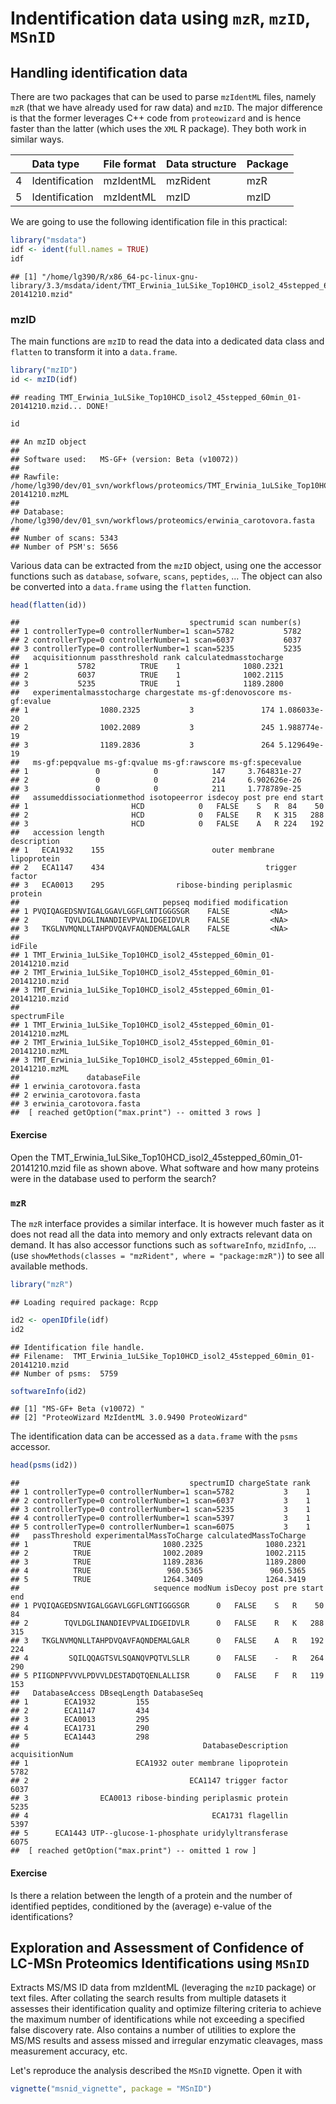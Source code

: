 # Indentification data using `mzR`, `mzID`, `MSnID`

## Handling identification data

There are two packages that can be used to parse `mzIdentML` files,
namely `mzR` (that we have already used for raw data) and `mzID`. The
major difference is that the former leverages C++ code from
`proteowizard` and is hence faster than the latter (which uses the
`XML` R package). They both work in similar ways.


|   |Data type      |File format |Data structure |Package |
|:--|:--------------|:-----------|:--------------|:-------|
|4  |Identification |mzIdentML   |mzRident       |mzR     |
|5  |Identification |mzIdentML   |mzID           |mzID    |

We are going to use the following identification file in this practical:


```r
library("msdata")
idf <- ident(full.names = TRUE)
idf
```

```
## [1] "/home/lg390/R/x86_64-pc-linux-gnu-library/3.3/msdata/ident/TMT_Erwinia_1uLSike_Top10HCD_isol2_45stepped_60min_01-20141210.mzid"
```

### mzID

The main functions are `mzID` to read the data into a dedicated data
class and `flatten` to transform it into a `data.frame`. 


```r
library("mzID")
id <- mzID(idf)
```

```
## reading TMT_Erwinia_1uLSike_Top10HCD_isol2_45stepped_60min_01-20141210.mzid... DONE!
```

```r
id
```

```
## An mzID object
## 
## Software used:   MS-GF+ (version: Beta (v10072))
## 
## Rawfile:         /home/lg390/dev/01_svn/workflows/proteomics/TMT_Erwinia_1uLSike_Top10HCD_isol2_45stepped_60min_01-20141210.mzML
## 
## Database:        /home/lg390/dev/01_svn/workflows/proteomics/erwinia_carotovora.fasta
## 
## Number of scans: 5343
## Number of PSM's: 5656
```

Various data can be extracted from the `mzID` object, using one the
accessor functions such as `database`, `sofware`, `scans`, `peptides`,
... The object can also be converted into a `data.frame` using the
`flatten` function.


```r
head(flatten(id))
```

```
##                                      spectrumid scan number(s)
## 1 controllerType=0 controllerNumber=1 scan=5782           5782
## 2 controllerType=0 controllerNumber=1 scan=6037           6037
## 3 controllerType=0 controllerNumber=1 scan=5235           5235
##   acquisitionnum passthreshold rank calculatedmasstocharge
## 1           5782          TRUE    1              1080.2321
## 2           6037          TRUE    1              1002.2115
## 3           5235          TRUE    1              1189.2800
##   experimentalmasstocharge chargestate ms-gf:denovoscore ms-gf:evalue
## 1                1080.2325           3               174 1.086033e-20
## 2                1002.2089           3               245 1.988774e-19
## 3                1189.2836           3               264 5.129649e-19
##   ms-gf:pepqvalue ms-gf:qvalue ms-gf:rawscore ms-gf:specevalue
## 1               0            0            147     3.764831e-27
## 2               0            0            214     6.902626e-26
## 3               0            0            211     1.778789e-25
##   assumeddissociationmethod isotopeerror isdecoy post pre end start
## 1                       HCD            0   FALSE    S   R  84    50
## 2                       HCD            0   FALSE    R   K 315   288
## 3                       HCD            0   FALSE    A   R 224   192
##   accession length                                       description
## 1   ECA1932    155                        outer membrane lipoprotein
## 2   ECA1147    434                                    trigger factor
## 3   ECA0013    295                ribose-binding periplasmic protein
##                                pepseq modified modification
## 1 PVQIQAGEDSNVIGALGGAVLGGFLGNTIGGGSGR    FALSE         <NA>
## 2        TQVLDGLINANDIEVPVALIDGEIDVLR    FALSE         <NA>
## 3   TKGLNVMQNLLTAHPDVQAVFAQNDEMALGALR    FALSE         <NA>
##                                                                idFile
## 1 TMT_Erwinia_1uLSike_Top10HCD_isol2_45stepped_60min_01-20141210.mzid
## 2 TMT_Erwinia_1uLSike_Top10HCD_isol2_45stepped_60min_01-20141210.mzid
## 3 TMT_Erwinia_1uLSike_Top10HCD_isol2_45stepped_60min_01-20141210.mzid
##                                                          spectrumFile
## 1 TMT_Erwinia_1uLSike_Top10HCD_isol2_45stepped_60min_01-20141210.mzML
## 2 TMT_Erwinia_1uLSike_Top10HCD_isol2_45stepped_60min_01-20141210.mzML
## 3 TMT_Erwinia_1uLSike_Top10HCD_isol2_45stepped_60min_01-20141210.mzML
##               databaseFile
## 1 erwinia_carotovora.fasta
## 2 erwinia_carotovora.fasta
## 3 erwinia_carotovora.fasta
##  [ reached getOption("max.print") -- omitted 3 rows ]
```

#### Exercise

Open the TMT_Erwinia_1uLSike_Top10HCD_isol2_45stepped_60min_01-20141210.mzid file as shown above. What software and how many
proteins were in the database used to perform the search?

### `mzR`

The `mzR` interface provides a similar interface. It is however much
faster as it does not read all the data into memory and only extracts
relevant data on demand. It has also accessor functions such as
`softwareInfo`, `mzidInfo`, ... (use `showMethods(classes = "mzRident", where = "package:mzR")`)
to see all available methods.


```r
library("mzR")
```

```
## Loading required package: Rcpp
```

```r
id2 <- openIDfile(idf)
id2
```

```
## Identification file handle.
## Filename:  TMT_Erwinia_1uLSike_Top10HCD_isol2_45stepped_60min_01-20141210.mzid 
## Number of psms:  5759
```

```r
softwareInfo(id2)
```

```
## [1] "MS-GF+ Beta (v10072) "                       
## [2] "ProteoWizard MzIdentML 3.0.9490 ProteoWizard"
```

The identification data can be accessed as a `data.frame` with the
`psms` accessor.


```r
head(psms(id2))
```

```
##                                      spectrumID chargeState rank
## 1 controllerType=0 controllerNumber=1 scan=5782           3    1
## 2 controllerType=0 controllerNumber=1 scan=6037           3    1
## 3 controllerType=0 controllerNumber=1 scan=5235           3    1
## 4 controllerType=0 controllerNumber=1 scan=5397           3    1
## 5 controllerType=0 controllerNumber=1 scan=6075           3    1
##   passThreshold experimentalMassToCharge calculatedMassToCharge
## 1          TRUE                1080.2325              1080.2321
## 2          TRUE                1002.2089              1002.2115
## 3          TRUE                1189.2836              1189.2800
## 4          TRUE                 960.5365               960.5365
## 5          TRUE                1264.3409              1264.3419
##                              sequence modNum isDecoy post pre start end
## 1 PVQIQAGEDSNVIGALGGAVLGGFLGNTIGGGSGR      0   FALSE    S   R    50  84
## 2        TQVLDGLINANDIEVPVALIDGEIDVLR      0   FALSE    R   K   288 315
## 3   TKGLNVMQNLLTAHPDVQAVFAQNDEMALGALR      0   FALSE    A   R   192 224
## 4         SQILQQAGTSVLSQANQVPQTVLSLLR      0   FALSE    -   R   264 290
## 5 PIIGDNPFVVVLPDVVLDESTADQTQENLALLISR      0   FALSE    F   R   119 153
##   DatabaseAccess DBseqLength DatabaseSeq
## 1        ECA1932         155            
## 2        ECA1147         434            
## 3        ECA0013         295            
## 4        ECA1731         290            
## 5        ECA1443         298            
##                                         DatabaseDescription acquisitionNum
## 1                        ECA1932 outer membrane lipoprotein           5782
## 2                                    ECA1147 trigger factor           6037
## 3                ECA0013 ribose-binding periplasmic protein           5235
## 4                                         ECA1731 flagellin           5397
## 5      ECA1443 UTP--glucose-1-phosphate uridylyltransferase           6075
##  [ reached getOption("max.print") -- omitted 1 row ]
```

#### Exercise

Is there a relation between the length of a protein and the number of
identified peptides, conditioned by the (average) e-value of the
identifications?



## Exploration and Assessment of Confidence of LC-MSn Proteomics Identifications using `MSnID`

Extracts MS/MS ID data from mzIdentML (leveraging the `mzID` package)
or text files. After collating the search results from multiple
datasets it assesses their identification quality and optimize
filtering criteria to achieve the maximum number of identifications
while not exceeding a specified false discovery rate. Also contains a
number of utilities to explore the MS/MS results and assess missed and
irregular enzymatic cleavages, mass measurement accuracy, etc.

Let's reproduce the analysis described the `MSnID` vignette. Open it
with


```r
vignette("msnid_vignette", package = "MSnID")
```
